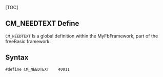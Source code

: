 [TOC]
## CM_NEEDTEXT Define

`CM_NEEDTEXT` Is a global definition within the MyFbFramework, part of the freeBasic framework.
## Syntax

```freeBasic
#define CM_NEEDTEXT    40011
```

